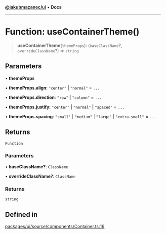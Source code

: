 [**@jakubmazanec/ui**](../README.md) • **Docs**

---

# Function: useContainerTheme()

> **useContainerTheme**(`themeProps`): (`baseClassName`?, `overrideClassName`?) => `string`

## Parameters

• **themeProps**

• **themeProps.align**: `"center"` \| `"normal"` = `...`

• **themeProps.direction**: `"row"` \| `"column"` = `...`

• **themeProps.justify**: `"center"` \| `"normal"` \| `"spaced"` = `...`

• **themeProps.spacing**: `"small"` \| `"medium"` \| `"large"` \| `"extra-small"` = `...`

## Returns

`Function`

### Parameters

• **baseClassName?**: `ClassName`

• **overrideClassName?**: `ClassName`

### Returns

`string`

## Defined in

[packages/ui/source/components/Container.ts:16](https://github.com/jakubmazanec/tools/blob/e8e1a063ee4a3ba5413ab6c19f760853c220a8ce/packages/ui/source/components/Container.ts#L16)
